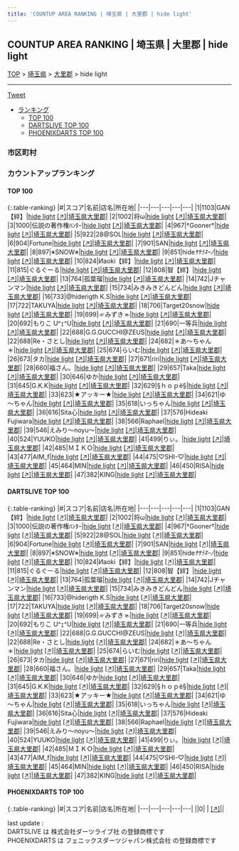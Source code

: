 ```yaml
---
title: 'COUNTUP AREA RANKING | 埼玉県 | 大里郡 | hide light'
---
```

## COUNTUP AREA RANKING | 埼玉県 | 大里郡 | hide light

[TOP](/darts/rank/) > [埼玉県](/darts/rank/埼玉県/) > [大里郡](/darts/rank/埼玉県/大里郡/) > hide light

___

<a href="https://twitter.com/share?ref_src=twsrc%5Etfw" data-text="COUNTUP AREA RANKING | 埼玉県大里郡hide light" class="twitter-share-button" data-hashtags="DARTSLIVE,PHOENIXDARTS,darts,ダーツ" data-show-count="false">Tweet</a>

* [ランキング](#カウントアップランキング)
    * [TOP 100](#top-100)
    * [DARTSLIVE TOP 100](#dartslive-top-100)
    * [PHOENIXDARTS TOP 100](#phoenixdarts-top-100)

### 市区町村

<ul>

</ul>

### カウントアップランキング

#### TOP 100



{:.table-ranking}
|#|スコア|名前|店名|所在地|
|---|---|---|---|---|
|1|1103|<span class="rank-name-dl">GAN【絆】</span>|<a href="/darts/rank/shops/5f56c6a642237fd10d9b047a20a7ba1e.html">hide light</a> <a href="https://search.dartslive.com/jp/shop/5f56c6a642237fd10d9b047a20a7ba1e">[↗]</a>|<a href="/darts/rank/埼玉県/大里郡">埼玉県大里郡</a>|
|2|1002|<span class="rank-name-dl">将ω</span>|<a href="/darts/rank/shops/5f56c6a642237fd10d9b047a20a7ba1e.html">hide light</a> <a href="https://search.dartslive.com/jp/shop/5f56c6a642237fd10d9b047a20a7ba1e">[↗]</a>|<a href="/darts/rank/埼玉県/大里郡">埼玉県大里郡</a>|
|3|1000|<span class="rank-name-dl">伝説の著作権ﾊﾝﾀｰ</span>|<a href="/darts/rank/shops/5f56c6a642237fd10d9b047a20a7ba1e.html">hide light</a> <a href="https://search.dartslive.com/jp/shop/5f56c6a642237fd10d9b047a20a7ba1e">[↗]</a>|<a href="/darts/rank/埼玉県/大里郡">埼玉県大里郡</a>|
|4|967|<span class="rank-name-dl">†Gooner†</span>|<a href="/darts/rank/shops/5f56c6a642237fd10d9b047a20a7ba1e.html">hide light</a> <a href="https://search.dartslive.com/jp/shop/5f56c6a642237fd10d9b047a20a7ba1e">[↗]</a>|<a href="/darts/rank/埼玉県/大里郡">埼玉県大里郡</a>|
|5|922|<span class="rank-name-dl">28@SOL</span>|<a href="/darts/rank/shops/5f56c6a642237fd10d9b047a20a7ba1e.html">hide light</a> <a href="https://search.dartslive.com/jp/shop/5f56c6a642237fd10d9b047a20a7ba1e">[↗]</a>|<a href="/darts/rank/埼玉県/大里郡">埼玉県大里郡</a>|
|6|904|<span class="rank-name-dl">Fortune</span>|<a href="/darts/rank/shops/5f56c6a642237fd10d9b047a20a7ba1e.html">hide light</a> <a href="https://search.dartslive.com/jp/shop/5f56c6a642237fd10d9b047a20a7ba1e">[↗]</a>|<a href="/darts/rank/埼玉県/大里郡">埼玉県大里郡</a>|
|7|901|<span class="rank-name-dl">SAN</span>|<a href="/darts/rank/shops/5f56c6a642237fd10d9b047a20a7ba1e.html">hide light</a> <a href="https://search.dartslive.com/jp/shop/5f56c6a642237fd10d9b047a20a7ba1e">[↗]</a>|<a href="/darts/rank/埼玉県/大里郡">埼玉県大里郡</a>|
|8|897|<span class="rank-name-dl">※SNOW※</span>|<a href="/darts/rank/shops/5f56c6a642237fd10d9b047a20a7ba1e.html">hide light</a> <a href="https://search.dartslive.com/jp/shop/5f56c6a642237fd10d9b047a20a7ba1e">[↗]</a>|<a href="/darts/rank/埼玉県/大里郡">埼玉県大里郡</a>|
|9|851|<span class="rank-name-dl">hide*ｻｻﾗﾈｰﾉ*</span>|<a href="/darts/rank/shops/5f56c6a642237fd10d9b047a20a7ba1e.html">hide light</a> <a href="https://search.dartslive.com/jp/shop/5f56c6a642237fd10d9b047a20a7ba1e">[↗]</a>|<a href="/darts/rank/埼玉県/大里郡">埼玉県大里郡</a>|
|10|824|<span class="rank-name-dl">Иaoki【絆】</span>|<a href="/darts/rank/shops/5f56c6a642237fd10d9b047a20a7ba1e.html">hide light</a> <a href="https://search.dartslive.com/jp/shop/5f56c6a642237fd10d9b047a20a7ba1e">[↗]</a>|<a href="/darts/rank/埼玉県/大里郡">埼玉県大里郡</a>|
|11|815|<span class="rank-name-dl">ぐるぐーる</span>|<a href="/darts/rank/shops/5f56c6a642237fd10d9b047a20a7ba1e.html">hide light</a> <a href="https://search.dartslive.com/jp/shop/5f56c6a642237fd10d9b047a20a7ba1e">[↗]</a>|<a href="/darts/rank/埼玉県/大里郡">埼玉県大里郡</a>|
|12|808|<span class="rank-name-dl">智【絆】</span>|<a href="/darts/rank/shops/5f56c6a642237fd10d9b047a20a7ba1e.html">hide light</a> <a href="https://search.dartslive.com/jp/shop/5f56c6a642237fd10d9b047a20a7ba1e">[↗]</a>|<a href="/darts/rank/埼玉県/大里郡">埼玉県大里郡</a>|
|13|764|<span class="rank-name-dl">孤葉瑠</span>|<a href="/darts/rank/shops/5f56c6a642237fd10d9b047a20a7ba1e.html">hide light</a> <a href="https://search.dartslive.com/jp/shop/5f56c6a642237fd10d9b047a20a7ba1e">[↗]</a>|<a href="/darts/rank/埼玉県/大里郡">埼玉県大里郡</a>|
|14|742|<span class="rank-name-dl">Jチャンマン</span>|<a href="/darts/rank/shops/5f56c6a642237fd10d9b047a20a7ba1e.html">hide light</a> <a href="https://search.dartslive.com/jp/shop/5f56c6a642237fd10d9b047a20a7ba1e">[↗]</a>|<a href="/darts/rank/埼玉県/大里郡">埼玉県大里郡</a>|
|15|734|<span class="rank-name-dl">みきみきどんどん</span>|<a href="/darts/rank/shops/5f56c6a642237fd10d9b047a20a7ba1e.html">hide light</a> <a href="https://search.dartslive.com/jp/shop/5f56c6a642237fd10d9b047a20a7ba1e">[↗]</a>|<a href="/darts/rank/埼玉県/大里郡">埼玉県大里郡</a>|
|16|733|<span class="rank-name-dl">@hiderigth K.S</span>|<a href="/darts/rank/shops/5f56c6a642237fd10d9b047a20a7ba1e.html">hide light</a> <a href="https://search.dartslive.com/jp/shop/5f56c6a642237fd10d9b047a20a7ba1e">[↗]</a>|<a href="/darts/rank/埼玉県/大里郡">埼玉県大里郡</a>|
|17|722|<span class="rank-name-dl">TAKUYA</span>|<a href="/darts/rank/shops/5f56c6a642237fd10d9b047a20a7ba1e.html">hide light</a> <a href="https://search.dartslive.com/jp/shop/5f56c6a642237fd10d9b047a20a7ba1e">[↗]</a>|<a href="/darts/rank/埼玉県/大里郡">埼玉県大里郡</a>|
|18|706|<span class="rank-name-dl">Target20snow</span>|<a href="/darts/rank/shops/5f56c6a642237fd10d9b047a20a7ba1e.html">hide light</a> <a href="https://search.dartslive.com/jp/shop/5f56c6a642237fd10d9b047a20a7ba1e">[↗]</a>|<a href="/darts/rank/埼玉県/大里郡">埼玉県大里郡</a>|
|19|699|<span class="rank-name-dl">☞みずき☜</span>|<a href="/darts/rank/shops/5f56c6a642237fd10d9b047a20a7ba1e.html">hide light</a> <a href="https://search.dartslive.com/jp/shop/5f56c6a642237fd10d9b047a20a7ba1e">[↗]</a>|<a href="/darts/rank/埼玉県/大里郡">埼玉県大里郡</a>|
|20|692|<span class="rank-name-dl">もりこ U^ｪ^U</span>|<a href="/darts/rank/shops/5f56c6a642237fd10d9b047a20a7ba1e.html">hide light</a> <a href="https://search.dartslive.com/jp/shop/5f56c6a642237fd10d9b047a20a7ba1e">[↗]</a>|<a href="/darts/rank/埼玉県/大里郡">埼玉県大里郡</a>|
|21|690|<span class="rank-name-dl">一等兵</span>|<a href="/darts/rank/shops/5f56c6a642237fd10d9b047a20a7ba1e.html">hide light</a> <a href="https://search.dartslive.com/jp/shop/5f56c6a642237fd10d9b047a20a7ba1e">[↗]</a>|<a href="/darts/rank/埼玉県/大里郡">埼玉県大里郡</a>|
|22|688|<span class="rank-name-dl">G.G.GUCCHI@ZEUS</span>|<a href="/darts/rank/shops/5f56c6a642237fd10d9b047a20a7ba1e.html">hide light</a> <a href="https://search.dartslive.com/jp/shop/5f56c6a642237fd10d9b047a20a7ba1e">[↗]</a>|<a href="/darts/rank/埼玉県/大里郡">埼玉県大里郡</a>|
|22|688|<span class="rank-name-dl">Re・さとし</span>|<a href="/darts/rank/shops/5f56c6a642237fd10d9b047a20a7ba1e.html">hide light</a> <a href="https://search.dartslive.com/jp/shop/5f56c6a642237fd10d9b047a20a7ba1e">[↗]</a>|<a href="/darts/rank/埼玉県/大里郡">埼玉県大里郡</a>|
|24|682|<span class="rank-name-dl">＊あ～ちゃん＊</span>|<a href="/darts/rank/shops/5f56c6a642237fd10d9b047a20a7ba1e.html">hide light</a> <a href="https://search.dartslive.com/jp/shop/5f56c6a642237fd10d9b047a20a7ba1e">[↗]</a>|<a href="/darts/rank/埼玉県/大里郡">埼玉県大里郡</a>|
|25|674|<span class="rank-name-dl">らいむ</span>|<a href="/darts/rank/shops/5f56c6a642237fd10d9b047a20a7ba1e.html">hide light</a> <a href="https://search.dartslive.com/jp/shop/5f56c6a642237fd10d9b047a20a7ba1e">[↗]</a>|<a href="/darts/rank/埼玉県/大里郡">埼玉県大里郡</a>|
|26|673|<span class="rank-name-dl">タカ</span>|<a href="/darts/rank/shops/5f56c6a642237fd10d9b047a20a7ba1e.html">hide light</a> <a href="https://search.dartslive.com/jp/shop/5f56c6a642237fd10d9b047a20a7ba1e">[↗]</a>|<a href="/darts/rank/埼玉県/大里郡">埼玉県大里郡</a>|
|27|671|<span class="rank-name-dl">riri</span>|<a href="/darts/rank/shops/5f56c6a642237fd10d9b047a20a7ba1e.html">hide light</a> <a href="https://search.dartslive.com/jp/shop/5f56c6a642237fd10d9b047a20a7ba1e">[↗]</a>|<a href="/darts/rank/埼玉県/大里郡">埼玉県大里郡</a>|
|28|660|<span class="rank-name-dl">福さん。</span>|<a href="/darts/rank/shops/5f56c6a642237fd10d9b047a20a7ba1e.html">hide light</a> <a href="https://search.dartslive.com/jp/shop/5f56c6a642237fd10d9b047a20a7ba1e">[↗]</a>|<a href="/darts/rank/埼玉県/大里郡">埼玉県大里郡</a>|
|29|657|<span class="rank-name-dl">Taka</span>|<a href="/darts/rank/shops/5f56c6a642237fd10d9b047a20a7ba1e.html">hide light</a> <a href="https://search.dartslive.com/jp/shop/5f56c6a642237fd10d9b047a20a7ba1e">[↗]</a>|<a href="/darts/rank/埼玉県/大里郡">埼玉県大里郡</a>|
|30|646|<span class="rank-name-dl">ゆか</span>|<a href="/darts/rank/shops/5f56c6a642237fd10d9b047a20a7ba1e.html">hide light</a> <a href="https://search.dartslive.com/jp/shop/5f56c6a642237fd10d9b047a20a7ba1e">[↗]</a>|<a href="/darts/rank/埼玉県/大里郡">埼玉県大里郡</a>|
|31|645|<span class="rank-name-dl">G.K.K</span>|<a href="/darts/rank/shops/5f56c6a642237fd10d9b047a20a7ba1e.html">hide light</a> <a href="https://search.dartslive.com/jp/shop/5f56c6a642237fd10d9b047a20a7ba1e">[↗]</a>|<a href="/darts/rank/埼玉県/大里郡">埼玉県大里郡</a>|
|32|629|<span class="rank-name-dl">§ｈｏｐё§</span>|<a href="/darts/rank/shops/5f56c6a642237fd10d9b047a20a7ba1e.html">hide light</a> <a href="https://search.dartslive.com/jp/shop/5f56c6a642237fd10d9b047a20a7ba1e">[↗]</a>|<a href="/darts/rank/埼玉県/大里郡">埼玉県大里郡</a>|
|33|623|<span class="rank-name-dl">★アッキー★</span>|<a href="/darts/rank/shops/5f56c6a642237fd10d9b047a20a7ba1e.html">hide light</a> <a href="https://search.dartslive.com/jp/shop/5f56c6a642237fd10d9b047a20a7ba1e">[↗]</a>|<a href="/darts/rank/埼玉県/大里郡">埼玉県大里郡</a>|
|34|621|<span class="rank-name-dl">ゆ～ちゃん</span>|<a href="/darts/rank/shops/5f56c6a642237fd10d9b047a20a7ba1e.html">hide light</a> <a href="https://search.dartslive.com/jp/shop/5f56c6a642237fd10d9b047a20a7ba1e">[↗]</a>|<a href="/darts/rank/埼玉県/大里郡">埼玉県大里郡</a>|
|35|618|<span class="rank-name-dl">いっちゃん</span>|<a href="/darts/rank/shops/5f56c6a642237fd10d9b047a20a7ba1e.html">hide light</a> <a href="https://search.dartslive.com/jp/shop/5f56c6a642237fd10d9b047a20a7ba1e">[↗]</a>|<a href="/darts/rank/埼玉県/大里郡">埼玉県大里郡</a>|
|36|616|<span class="rank-name-dl">Sita心</span>|<a href="/darts/rank/shops/5f56c6a642237fd10d9b047a20a7ba1e.html">hide light</a> <a href="https://search.dartslive.com/jp/shop/5f56c6a642237fd10d9b047a20a7ba1e">[↗]</a>|<a href="/darts/rank/埼玉県/大里郡">埼玉県大里郡</a>|
|37|576|<span class="rank-name-dl">Hideaki Fujiwara</span>|<a href="/darts/rank/shops/5f56c6a642237fd10d9b047a20a7ba1e.html">hide light</a> <a href="https://search.dartslive.com/jp/shop/5f56c6a642237fd10d9b047a20a7ba1e">[↗]</a>|<a href="/darts/rank/埼玉県/大里郡">埼玉県大里郡</a>|
|38|566|<span class="rank-name-dl">Raphael</span>|<a href="/darts/rank/shops/5f56c6a642237fd10d9b047a20a7ba1e.html">hide light</a> <a href="https://search.dartslive.com/jp/shop/5f56c6a642237fd10d9b047a20a7ba1e">[↗]</a>|<a href="/darts/rank/埼玉県/大里郡">埼玉県大里郡</a>|
|39|546|<span class="rank-name-dl">えみり〜noyu〜</span>|<a href="/darts/rank/shops/5f56c6a642237fd10d9b047a20a7ba1e.html">hide light</a> <a href="https://search.dartslive.com/jp/shop/5f56c6a642237fd10d9b047a20a7ba1e">[↗]</a>|<a href="/darts/rank/埼玉県/大里郡">埼玉県大里郡</a>|
|40|524|<span class="rank-name-dl">YUUKO</span>|<a href="/darts/rank/shops/5f56c6a642237fd10d9b047a20a7ba1e.html">hide light</a> <a href="https://search.dartslive.com/jp/shop/5f56c6a642237fd10d9b047a20a7ba1e">[↗]</a>|<a href="/darts/rank/埼玉県/大里郡">埼玉県大里郡</a>|
|41|499|<span class="rank-name-dl">りぃ。</span>|<a href="/darts/rank/shops/5f56c6a642237fd10d9b047a20a7ba1e.html">hide light</a> <a href="https://search.dartslive.com/jp/shop/5f56c6a642237fd10d9b047a20a7ba1e">[↗]</a>|<a href="/darts/rank/埼玉県/大里郡">埼玉県大里郡</a>|
|42|485|<span class="rank-name-dl">ＭＩＫＯ</span>|<a href="/darts/rank/shops/5f56c6a642237fd10d9b047a20a7ba1e.html">hide light</a> <a href="https://search.dartslive.com/jp/shop/5f56c6a642237fd10d9b047a20a7ba1e">[↗]</a>|<a href="/darts/rank/埼玉県/大里郡">埼玉県大里郡</a>|
|43|477|<span class="rank-name-dl">AIM_f</span>|<a href="/darts/rank/shops/5f56c6a642237fd10d9b047a20a7ba1e.html">hide light</a> <a href="https://search.dartslive.com/jp/shop/5f56c6a642237fd10d9b047a20a7ba1e">[↗]</a>|<a href="/darts/rank/埼玉県/大里郡">埼玉県大里郡</a>|
|44|475|<span class="rank-name-dl">♡SHI-♡</span>|<a href="/darts/rank/shops/5f56c6a642237fd10d9b047a20a7ba1e.html">hide light</a> <a href="https://search.dartslive.com/jp/shop/5f56c6a642237fd10d9b047a20a7ba1e">[↗]</a>|<a href="/darts/rank/埼玉県/大里郡">埼玉県大里郡</a>|
|45|464|<span class="rank-name-dl">MIN</span>|<a href="/darts/rank/shops/5f56c6a642237fd10d9b047a20a7ba1e.html">hide light</a> <a href="https://search.dartslive.com/jp/shop/5f56c6a642237fd10d9b047a20a7ba1e">[↗]</a>|<a href="/darts/rank/埼玉県/大里郡">埼玉県大里郡</a>|
|46|450|<span class="rank-name-dl">RISA</span>|<a href="/darts/rank/shops/5f56c6a642237fd10d9b047a20a7ba1e.html">hide light</a> <a href="https://search.dartslive.com/jp/shop/5f56c6a642237fd10d9b047a20a7ba1e">[↗]</a>|<a href="/darts/rank/埼玉県/大里郡">埼玉県大里郡</a>|
|47|382|<span class="rank-name-dl">KING</span>|<a href="/darts/rank/shops/5f56c6a642237fd10d9b047a20a7ba1e.html">hide light</a> <a href="https://search.dartslive.com/jp/shop/5f56c6a642237fd10d9b047a20a7ba1e">[↗]</a>|<a href="/darts/rank/埼玉県/大里郡">埼玉県大里郡</a>|


#### DARTSLIVE TOP 100



{:.table-ranking}
|#|スコア|名前|店名|所在地|
|---|---|---|---|---|
|1|1103|<span class="rank-name-dl">GAN【絆】</span>|<a href="/darts/rank/shops/5f56c6a642237fd10d9b047a20a7ba1e.html">hide light</a> <a href="https://search.dartslive.com/jp/shop/5f56c6a642237fd10d9b047a20a7ba1e">[↗]</a>|<a href="/darts/rank/埼玉県/大里郡">埼玉県大里郡</a>|
|2|1002|<span class="rank-name-dl">将ω</span>|<a href="/darts/rank/shops/5f56c6a642237fd10d9b047a20a7ba1e.html">hide light</a> <a href="https://search.dartslive.com/jp/shop/5f56c6a642237fd10d9b047a20a7ba1e">[↗]</a>|<a href="/darts/rank/埼玉県/大里郡">埼玉県大里郡</a>|
|3|1000|<span class="rank-name-dl">伝説の著作権ﾊﾝﾀｰ</span>|<a href="/darts/rank/shops/5f56c6a642237fd10d9b047a20a7ba1e.html">hide light</a> <a href="https://search.dartslive.com/jp/shop/5f56c6a642237fd10d9b047a20a7ba1e">[↗]</a>|<a href="/darts/rank/埼玉県/大里郡">埼玉県大里郡</a>|
|4|967|<span class="rank-name-dl">†Gooner†</span>|<a href="/darts/rank/shops/5f56c6a642237fd10d9b047a20a7ba1e.html">hide light</a> <a href="https://search.dartslive.com/jp/shop/5f56c6a642237fd10d9b047a20a7ba1e">[↗]</a>|<a href="/darts/rank/埼玉県/大里郡">埼玉県大里郡</a>|
|5|922|<span class="rank-name-dl">28@SOL</span>|<a href="/darts/rank/shops/5f56c6a642237fd10d9b047a20a7ba1e.html">hide light</a> <a href="https://search.dartslive.com/jp/shop/5f56c6a642237fd10d9b047a20a7ba1e">[↗]</a>|<a href="/darts/rank/埼玉県/大里郡">埼玉県大里郡</a>|
|6|904|<span class="rank-name-dl">Fortune</span>|<a href="/darts/rank/shops/5f56c6a642237fd10d9b047a20a7ba1e.html">hide light</a> <a href="https://search.dartslive.com/jp/shop/5f56c6a642237fd10d9b047a20a7ba1e">[↗]</a>|<a href="/darts/rank/埼玉県/大里郡">埼玉県大里郡</a>|
|7|901|<span class="rank-name-dl">SAN</span>|<a href="/darts/rank/shops/5f56c6a642237fd10d9b047a20a7ba1e.html">hide light</a> <a href="https://search.dartslive.com/jp/shop/5f56c6a642237fd10d9b047a20a7ba1e">[↗]</a>|<a href="/darts/rank/埼玉県/大里郡">埼玉県大里郡</a>|
|8|897|<span class="rank-name-dl">※SNOW※</span>|<a href="/darts/rank/shops/5f56c6a642237fd10d9b047a20a7ba1e.html">hide light</a> <a href="https://search.dartslive.com/jp/shop/5f56c6a642237fd10d9b047a20a7ba1e">[↗]</a>|<a href="/darts/rank/埼玉県/大里郡">埼玉県大里郡</a>|
|9|851|<span class="rank-name-dl">hide*ｻｻﾗﾈｰﾉ*</span>|<a href="/darts/rank/shops/5f56c6a642237fd10d9b047a20a7ba1e.html">hide light</a> <a href="https://search.dartslive.com/jp/shop/5f56c6a642237fd10d9b047a20a7ba1e">[↗]</a>|<a href="/darts/rank/埼玉県/大里郡">埼玉県大里郡</a>|
|10|824|<span class="rank-name-dl">Иaoki【絆】</span>|<a href="/darts/rank/shops/5f56c6a642237fd10d9b047a20a7ba1e.html">hide light</a> <a href="https://search.dartslive.com/jp/shop/5f56c6a642237fd10d9b047a20a7ba1e">[↗]</a>|<a href="/darts/rank/埼玉県/大里郡">埼玉県大里郡</a>|
|11|815|<span class="rank-name-dl">ぐるぐーる</span>|<a href="/darts/rank/shops/5f56c6a642237fd10d9b047a20a7ba1e.html">hide light</a> <a href="https://search.dartslive.com/jp/shop/5f56c6a642237fd10d9b047a20a7ba1e">[↗]</a>|<a href="/darts/rank/埼玉県/大里郡">埼玉県大里郡</a>|
|12|808|<span class="rank-name-dl">智【絆】</span>|<a href="/darts/rank/shops/5f56c6a642237fd10d9b047a20a7ba1e.html">hide light</a> <a href="https://search.dartslive.com/jp/shop/5f56c6a642237fd10d9b047a20a7ba1e">[↗]</a>|<a href="/darts/rank/埼玉県/大里郡">埼玉県大里郡</a>|
|13|764|<span class="rank-name-dl">孤葉瑠</span>|<a href="/darts/rank/shops/5f56c6a642237fd10d9b047a20a7ba1e.html">hide light</a> <a href="https://search.dartslive.com/jp/shop/5f56c6a642237fd10d9b047a20a7ba1e">[↗]</a>|<a href="/darts/rank/埼玉県/大里郡">埼玉県大里郡</a>|
|14|742|<span class="rank-name-dl">Jチャンマン</span>|<a href="/darts/rank/shops/5f56c6a642237fd10d9b047a20a7ba1e.html">hide light</a> <a href="https://search.dartslive.com/jp/shop/5f56c6a642237fd10d9b047a20a7ba1e">[↗]</a>|<a href="/darts/rank/埼玉県/大里郡">埼玉県大里郡</a>|
|15|734|<span class="rank-name-dl">みきみきどんどん</span>|<a href="/darts/rank/shops/5f56c6a642237fd10d9b047a20a7ba1e.html">hide light</a> <a href="https://search.dartslive.com/jp/shop/5f56c6a642237fd10d9b047a20a7ba1e">[↗]</a>|<a href="/darts/rank/埼玉県/大里郡">埼玉県大里郡</a>|
|16|733|<span class="rank-name-dl">@hiderigth K.S</span>|<a href="/darts/rank/shops/5f56c6a642237fd10d9b047a20a7ba1e.html">hide light</a> <a href="https://search.dartslive.com/jp/shop/5f56c6a642237fd10d9b047a20a7ba1e">[↗]</a>|<a href="/darts/rank/埼玉県/大里郡">埼玉県大里郡</a>|
|17|722|<span class="rank-name-dl">TAKUYA</span>|<a href="/darts/rank/shops/5f56c6a642237fd10d9b047a20a7ba1e.html">hide light</a> <a href="https://search.dartslive.com/jp/shop/5f56c6a642237fd10d9b047a20a7ba1e">[↗]</a>|<a href="/darts/rank/埼玉県/大里郡">埼玉県大里郡</a>|
|18|706|<span class="rank-name-dl">Target20snow</span>|<a href="/darts/rank/shops/5f56c6a642237fd10d9b047a20a7ba1e.html">hide light</a> <a href="https://search.dartslive.com/jp/shop/5f56c6a642237fd10d9b047a20a7ba1e">[↗]</a>|<a href="/darts/rank/埼玉県/大里郡">埼玉県大里郡</a>|
|19|699|<span class="rank-name-dl">☞みずき☜</span>|<a href="/darts/rank/shops/5f56c6a642237fd10d9b047a20a7ba1e.html">hide light</a> <a href="https://search.dartslive.com/jp/shop/5f56c6a642237fd10d9b047a20a7ba1e">[↗]</a>|<a href="/darts/rank/埼玉県/大里郡">埼玉県大里郡</a>|
|20|692|<span class="rank-name-dl">もりこ U^ｪ^U</span>|<a href="/darts/rank/shops/5f56c6a642237fd10d9b047a20a7ba1e.html">hide light</a> <a href="https://search.dartslive.com/jp/shop/5f56c6a642237fd10d9b047a20a7ba1e">[↗]</a>|<a href="/darts/rank/埼玉県/大里郡">埼玉県大里郡</a>|
|21|690|<span class="rank-name-dl">一等兵</span>|<a href="/darts/rank/shops/5f56c6a642237fd10d9b047a20a7ba1e.html">hide light</a> <a href="https://search.dartslive.com/jp/shop/5f56c6a642237fd10d9b047a20a7ba1e">[↗]</a>|<a href="/darts/rank/埼玉県/大里郡">埼玉県大里郡</a>|
|22|688|<span class="rank-name-dl">G.G.GUCCHI@ZEUS</span>|<a href="/darts/rank/shops/5f56c6a642237fd10d9b047a20a7ba1e.html">hide light</a> <a href="https://search.dartslive.com/jp/shop/5f56c6a642237fd10d9b047a20a7ba1e">[↗]</a>|<a href="/darts/rank/埼玉県/大里郡">埼玉県大里郡</a>|
|22|688|<span class="rank-name-dl">Re・さとし</span>|<a href="/darts/rank/shops/5f56c6a642237fd10d9b047a20a7ba1e.html">hide light</a> <a href="https://search.dartslive.com/jp/shop/5f56c6a642237fd10d9b047a20a7ba1e">[↗]</a>|<a href="/darts/rank/埼玉県/大里郡">埼玉県大里郡</a>|
|24|682|<span class="rank-name-dl">＊あ～ちゃん＊</span>|<a href="/darts/rank/shops/5f56c6a642237fd10d9b047a20a7ba1e.html">hide light</a> <a href="https://search.dartslive.com/jp/shop/5f56c6a642237fd10d9b047a20a7ba1e">[↗]</a>|<a href="/darts/rank/埼玉県/大里郡">埼玉県大里郡</a>|
|25|674|<span class="rank-name-dl">らいむ</span>|<a href="/darts/rank/shops/5f56c6a642237fd10d9b047a20a7ba1e.html">hide light</a> <a href="https://search.dartslive.com/jp/shop/5f56c6a642237fd10d9b047a20a7ba1e">[↗]</a>|<a href="/darts/rank/埼玉県/大里郡">埼玉県大里郡</a>|
|26|673|<span class="rank-name-dl">タカ</span>|<a href="/darts/rank/shops/5f56c6a642237fd10d9b047a20a7ba1e.html">hide light</a> <a href="https://search.dartslive.com/jp/shop/5f56c6a642237fd10d9b047a20a7ba1e">[↗]</a>|<a href="/darts/rank/埼玉県/大里郡">埼玉県大里郡</a>|
|27|671|<span class="rank-name-dl">riri</span>|<a href="/darts/rank/shops/5f56c6a642237fd10d9b047a20a7ba1e.html">hide light</a> <a href="https://search.dartslive.com/jp/shop/5f56c6a642237fd10d9b047a20a7ba1e">[↗]</a>|<a href="/darts/rank/埼玉県/大里郡">埼玉県大里郡</a>|
|28|660|<span class="rank-name-dl">福さん。</span>|<a href="/darts/rank/shops/5f56c6a642237fd10d9b047a20a7ba1e.html">hide light</a> <a href="https://search.dartslive.com/jp/shop/5f56c6a642237fd10d9b047a20a7ba1e">[↗]</a>|<a href="/darts/rank/埼玉県/大里郡">埼玉県大里郡</a>|
|29|657|<span class="rank-name-dl">Taka</span>|<a href="/darts/rank/shops/5f56c6a642237fd10d9b047a20a7ba1e.html">hide light</a> <a href="https://search.dartslive.com/jp/shop/5f56c6a642237fd10d9b047a20a7ba1e">[↗]</a>|<a href="/darts/rank/埼玉県/大里郡">埼玉県大里郡</a>|
|30|646|<span class="rank-name-dl">ゆか</span>|<a href="/darts/rank/shops/5f56c6a642237fd10d9b047a20a7ba1e.html">hide light</a> <a href="https://search.dartslive.com/jp/shop/5f56c6a642237fd10d9b047a20a7ba1e">[↗]</a>|<a href="/darts/rank/埼玉県/大里郡">埼玉県大里郡</a>|
|31|645|<span class="rank-name-dl">G.K.K</span>|<a href="/darts/rank/shops/5f56c6a642237fd10d9b047a20a7ba1e.html">hide light</a> <a href="https://search.dartslive.com/jp/shop/5f56c6a642237fd10d9b047a20a7ba1e">[↗]</a>|<a href="/darts/rank/埼玉県/大里郡">埼玉県大里郡</a>|
|32|629|<span class="rank-name-dl">§ｈｏｐё§</span>|<a href="/darts/rank/shops/5f56c6a642237fd10d9b047a20a7ba1e.html">hide light</a> <a href="https://search.dartslive.com/jp/shop/5f56c6a642237fd10d9b047a20a7ba1e">[↗]</a>|<a href="/darts/rank/埼玉県/大里郡">埼玉県大里郡</a>|
|33|623|<span class="rank-name-dl">★アッキー★</span>|<a href="/darts/rank/shops/5f56c6a642237fd10d9b047a20a7ba1e.html">hide light</a> <a href="https://search.dartslive.com/jp/shop/5f56c6a642237fd10d9b047a20a7ba1e">[↗]</a>|<a href="/darts/rank/埼玉県/大里郡">埼玉県大里郡</a>|
|34|621|<span class="rank-name-dl">ゆ～ちゃん</span>|<a href="/darts/rank/shops/5f56c6a642237fd10d9b047a20a7ba1e.html">hide light</a> <a href="https://search.dartslive.com/jp/shop/5f56c6a642237fd10d9b047a20a7ba1e">[↗]</a>|<a href="/darts/rank/埼玉県/大里郡">埼玉県大里郡</a>|
|35|618|<span class="rank-name-dl">いっちゃん</span>|<a href="/darts/rank/shops/5f56c6a642237fd10d9b047a20a7ba1e.html">hide light</a> <a href="https://search.dartslive.com/jp/shop/5f56c6a642237fd10d9b047a20a7ba1e">[↗]</a>|<a href="/darts/rank/埼玉県/大里郡">埼玉県大里郡</a>|
|36|616|<span class="rank-name-dl">Sita心</span>|<a href="/darts/rank/shops/5f56c6a642237fd10d9b047a20a7ba1e.html">hide light</a> <a href="https://search.dartslive.com/jp/shop/5f56c6a642237fd10d9b047a20a7ba1e">[↗]</a>|<a href="/darts/rank/埼玉県/大里郡">埼玉県大里郡</a>|
|37|576|<span class="rank-name-dl">Hideaki Fujiwara</span>|<a href="/darts/rank/shops/5f56c6a642237fd10d9b047a20a7ba1e.html">hide light</a> <a href="https://search.dartslive.com/jp/shop/5f56c6a642237fd10d9b047a20a7ba1e">[↗]</a>|<a href="/darts/rank/埼玉県/大里郡">埼玉県大里郡</a>|
|38|566|<span class="rank-name-dl">Raphael</span>|<a href="/darts/rank/shops/5f56c6a642237fd10d9b047a20a7ba1e.html">hide light</a> <a href="https://search.dartslive.com/jp/shop/5f56c6a642237fd10d9b047a20a7ba1e">[↗]</a>|<a href="/darts/rank/埼玉県/大里郡">埼玉県大里郡</a>|
|39|546|<span class="rank-name-dl">えみり〜noyu〜</span>|<a href="/darts/rank/shops/5f56c6a642237fd10d9b047a20a7ba1e.html">hide light</a> <a href="https://search.dartslive.com/jp/shop/5f56c6a642237fd10d9b047a20a7ba1e">[↗]</a>|<a href="/darts/rank/埼玉県/大里郡">埼玉県大里郡</a>|
|40|524|<span class="rank-name-dl">YUUKO</span>|<a href="/darts/rank/shops/5f56c6a642237fd10d9b047a20a7ba1e.html">hide light</a> <a href="https://search.dartslive.com/jp/shop/5f56c6a642237fd10d9b047a20a7ba1e">[↗]</a>|<a href="/darts/rank/埼玉県/大里郡">埼玉県大里郡</a>|
|41|499|<span class="rank-name-dl">りぃ。</span>|<a href="/darts/rank/shops/5f56c6a642237fd10d9b047a20a7ba1e.html">hide light</a> <a href="https://search.dartslive.com/jp/shop/5f56c6a642237fd10d9b047a20a7ba1e">[↗]</a>|<a href="/darts/rank/埼玉県/大里郡">埼玉県大里郡</a>|
|42|485|<span class="rank-name-dl">ＭＩＫＯ</span>|<a href="/darts/rank/shops/5f56c6a642237fd10d9b047a20a7ba1e.html">hide light</a> <a href="https://search.dartslive.com/jp/shop/5f56c6a642237fd10d9b047a20a7ba1e">[↗]</a>|<a href="/darts/rank/埼玉県/大里郡">埼玉県大里郡</a>|
|43|477|<span class="rank-name-dl">AIM_f</span>|<a href="/darts/rank/shops/5f56c6a642237fd10d9b047a20a7ba1e.html">hide light</a> <a href="https://search.dartslive.com/jp/shop/5f56c6a642237fd10d9b047a20a7ba1e">[↗]</a>|<a href="/darts/rank/埼玉県/大里郡">埼玉県大里郡</a>|
|44|475|<span class="rank-name-dl">♡SHI-♡</span>|<a href="/darts/rank/shops/5f56c6a642237fd10d9b047a20a7ba1e.html">hide light</a> <a href="https://search.dartslive.com/jp/shop/5f56c6a642237fd10d9b047a20a7ba1e">[↗]</a>|<a href="/darts/rank/埼玉県/大里郡">埼玉県大里郡</a>|
|45|464|<span class="rank-name-dl">MIN</span>|<a href="/darts/rank/shops/5f56c6a642237fd10d9b047a20a7ba1e.html">hide light</a> <a href="https://search.dartslive.com/jp/shop/5f56c6a642237fd10d9b047a20a7ba1e">[↗]</a>|<a href="/darts/rank/埼玉県/大里郡">埼玉県大里郡</a>|
|46|450|<span class="rank-name-dl">RISA</span>|<a href="/darts/rank/shops/5f56c6a642237fd10d9b047a20a7ba1e.html">hide light</a> <a href="https://search.dartslive.com/jp/shop/5f56c6a642237fd10d9b047a20a7ba1e">[↗]</a>|<a href="/darts/rank/埼玉県/大里郡">埼玉県大里郡</a>|
|47|382|<span class="rank-name-dl">KING</span>|<a href="/darts/rank/shops/5f56c6a642237fd10d9b047a20a7ba1e.html">hide light</a> <a href="https://search.dartslive.com/jp/shop/5f56c6a642237fd10d9b047a20a7ba1e">[↗]</a>|<a href="/darts/rank/埼玉県/大里郡">埼玉県大里郡</a>|


#### PHOENIXDARTS TOP 100



{:.table-ranking}
|#|スコア|名前|店名|所在地|
|---|---|---|---|---|
||0|<span class="rank-name-dl"> </span>|<a href="/darts/rank/shops/.html"></a> <a href="">[↗]</a>|<a href="/darts/rank//"></a>|


<div class="footer border-top border-gray-light mt-5 pt-3 text-right text-gray">
    last update : <span style="font-weight: italic" id="foot_last_modified"></span><br />
    DARTSLIVE は 株式会社ダーツライブ社 の登録商標です<br />
    PHOENIXDARTS は フェニックスダーツジャパン株式会社 の登録商標です<br />
</div>

<script src="https://cdnjs.cloudflare.com/ajax/libs/jquery.tablesorter/2.31.3/js/jquery.tablesorter.min.js" integrity="sha512-qzgd5cYSZcosqpzpn7zF2ZId8f/8CHmFKZ8j7mU4OUXTNRd5g+ZHBPsgKEwoqxCtdQvExE5LprwwPAgoicguNg==" crossorigin="anonymous" referrerpolicy="no-referrer"></script>
<link rel="stylesheet" href="https://cdnjs.cloudflare.com/ajax/libs/jquery.tablesorter/2.31.3/css/theme.default.min.css" integrity="sha512-wghhOJkjQX0Lh3NSWvNKeZ0ZpNn+SPVXX1Qyc9OCaogADktxrBiBdKGDoqVUOyhStvMBmJQ8ZdMHiR3wuEq8+w==" crossorigin="anonymous" referrerpolicy="no-referrer" />
<script>
$(function() {
    $(".table-ranking").tablesorter({sortList:[[0, 0]]});
    $("#foot_last_modified").text(formatDate(new Date(document.lastModified), 'yyyy-MM-dd HH:mm:ss'));
});
</script>

<script async src="https://platform.twitter.com/widgets.js" charset="utf-8"></script>